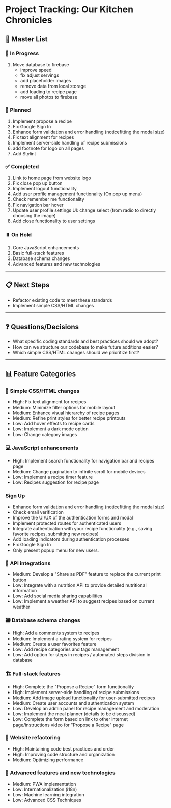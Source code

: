 # Project Tracking: Our Kitchen Chronicles

## 🚀 Master List

### 🔄 In Progress
1. Move database to firebase
    - improve speed
    - fix adjust servings 
    - add placeholder images
    - remove data from local storage
    - add loading to recipe page
    - move all photos to firebase

### 📅 Planned
1. Implement propose a recipe
2. Fix Google Sign In
3. Enhance form validation and error handling (noticefitting the modal size)
4. Fix text alignment for recipes
5. Implement server-side handling of recipe submissions
6. add footnote for logo on all pages
7. Add Stylint

### ✅ Completed
1. Link to home page from website logo
2. Fix close pop up button
3. Implement logout functionality
4. Add user profile management functionality (On pop up menu)
5. Check remember me functionality
6. Fix navigation bar hover
7. Update user profile settings UI: change select (from radio to directly choosing the image)
8. Add close functionality to user settings


### ⏸️ On Hold
1. Core JavaScript enhancements
2. Basic full-stack features
3. Database schema changes
4. Advanced features and new technologies

---

## 📋 Next Steps
- Refactor existing code to meet these standards
- Implement simple CSS/HTML changes

---

## ❓ Questions/Decisions
- What specific coding standards and best practices should we adopt?
- How can we structure our codebase to make future additions easier?
- Which simple CSS/HTML changes should we prioritize first?

---

## 📊 Feature Categories

### 🎨 Simple CSS/HTML changes
- High: Fix text alignment for recipes
- Medium: Minimize filter options for mobile layout
- Medium: Enhance visual hierarchy of recipe pages
- Medium: Refine print styles for better recipe printouts
- Low: Add hover effects to recipe cards
- Low: Implement a dark mode option
- Low: Change category images

### 💻 JavaScript enhancements
- High: Implement search functionality for navigation bar and recipes page
- Medium: Change pagination to infinite scroll for mobile devices
- Low: Implement a recipe timer feature
- Low: Recipes suggestion for recipe page

### Sign Up
- Enhance form validation and error handling (noticefitting the modal size)
- Check email verification
- Improve the UI/UX of the authentication forms and modal
- Implement protected routes for authenticated users
- Integrate authentication with your recipe functionality (e.g., saving favorite recipes, submitting new recipes)
- Add loading indicators during authentication processes
- Fix Google Sign In
- Only present popup menu for new users.

### 🔌 API integrations
- Medium: Develop a "Share as PDF" feature to replace the current print button
- Low: Integrate with a nutrition API to provide detailed nutritional information
- Low: Add social media sharing capabilities
- Low: Implement a weather API to suggest recipes based on current weather

### 🗃️ Database schema changes
- High: Add a comments system to recipes
- Medium: Implement a rating system for recipes
- Medium: Create a user favorites feature
- Low: Add recipe categories and tags management
- Low: Add option for steps in recipes / automated steps division in database

### 🏗️ Full-stack features
- High: Complete the "Propose a Recipe" form functionality
- High: Implement server-side handling of recipe submissions
- Medium: Add image upload functionality for user-submitted recipes
- Medium: Create user accounts and authentication system
- Low: Develop an admin panel for recipe management and moderation
- Low: Implement the meal planner (details to be discussed)
- Low: Complete the form based on link to other internet page/instructions video for "Propose a Recipe" page

### 🔧 Website refactoring
- High: Maintaining code best practices and order
- High: Improving code structure and organization
- Medium: Optimizing performance

### 🚀 Advanced features and new technologies
- Medium: PWA implementation
- Low: Internationalization (i18n)
- Low: Machine learning integration
- Low: Advanced CSS Techniques
